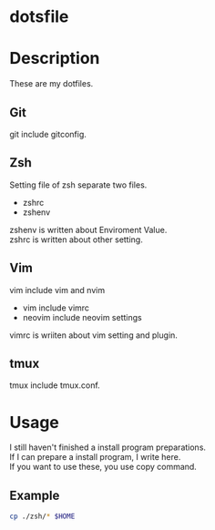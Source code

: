 dotsfile
===

# Description
These are my dotfiles.  

## Git
git include gitconfig.

## Zsh
Setting file of zsh separate two files.  

- zshrc  
- zshenv  

zshenv is written about Enviroment Value.  
zshrc is written about other setting.  

## Vim
vim include vim and nvim  

- vim include vimrc  
- neovim include neovim settings  

vimrc is wriiten about vim setting and plugin.  

## tmux
tmux include tmux.conf.  

# Usage  
I still haven't finished a install program preparations.  
If I can prepare a install program, I write here.  
If you want to use these, you use copy command.  

## Example
``` zsh
cp ./zsh/* $HOME
```
